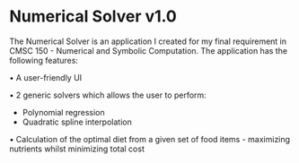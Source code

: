 ﻿# Numerical Solver v1.0

The Numerical Solver is an application I created for my final requirement in CMSC 150 - Numerical and Symbolic Computation. The application has the following features:

• A user-friendly UI

• 2 generic solvers which allows the user to perform:
 - Polynomial regression
 - Quadratic spline interpolation

• Calculation of the optimal diet from a given set of food items - maximizing nutrients whilst minimizing total cost
